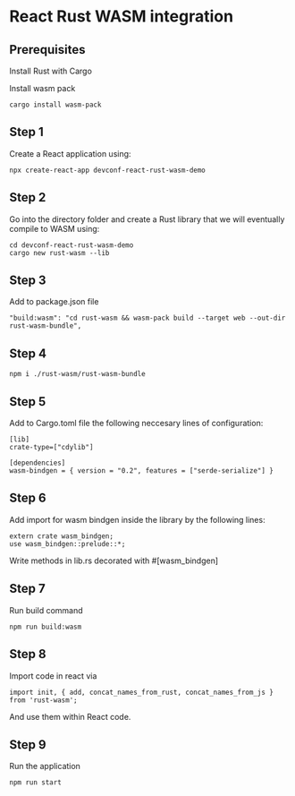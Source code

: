 # React Rust WASM integration

## Prerequisites
Install Rust with Cargo

Install wasm pack

```
cargo install wasm-pack
```

## Step 1

Create a React application using:

```
npx create-react-app devconf-react-rust-wasm-demo
```

## Step 2

Go into the directory folder and create a Rust library that we will eventually compile to WASM using:

```
cd devconf-react-rust-wasm-demo
cargo new rust-wasm --lib
```

## Step 3
Add to package.json file

```
"build:wasm": "cd rust-wasm && wasm-pack build --target web --out-dir rust-wasm-bundle",
```

## Step 4

```
npm i ./rust-wasm/rust-wasm-bundle
```

## Step 5

Add to Cargo.toml file the following neccesary lines of configuration:

```
[lib]
crate-type=["cdylib"]

[dependencies]
wasm-bindgen = { version = "0.2", features = ["serde-serialize"] }
```

## Step 6

Add import for wasm bindgen inside the library by the following lines:

```
extern crate wasm_bindgen;
use wasm_bindgen::prelude::*;
```

Write methods in lib.rs decorated with #[wasm_bindgen]

## Step 7

Run build command 

```
npm run build:wasm
```

## Step 8 

Import code in react via 
```
import init, { add, concat_names_from_rust, concat_names_from_js } from 'rust-wasm';
```

And use them within React code.

## Step 9

Run the application
```
npm run start
```
